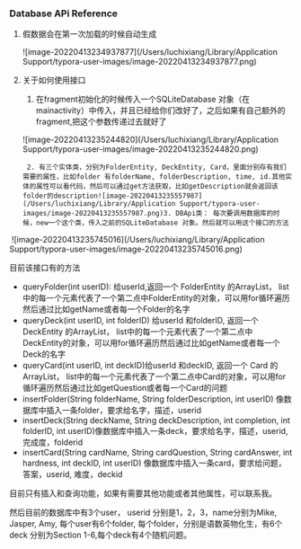 ### Database APi Reference

1. 假数据会在第一次加载的时候自动生成

   ![image-20220413234937877](/Users/luchixiang/Library/Application Support/typora-user-images/image-20220413234937877.png)

2. 关于如何使用接口

   1. 在fragment初始化的时候传入一个SQLiteDatabase 对象（在mainactivity）中传入，并且已经给你们改好了，之后如果有自己额外的fragment,把这个参数传递过去就好了

   ![image-20220413235244820](/Users/luchixiang/Library/Application Support/typora-user-images/image-20220413235244820.png)

		2. 有三个实体类，分别为FolderEntity, DeckEntity, Card，里面分别存有我们需要的属性，比如folder 有folderName, folderDescription, time, id.其他实体的属性可以看代码，然后可以通过get方法获取，比如getDescription就会返回该folder的description![image-20220413235557987](/Users/luchixiang/Library/Application Support/typora-user-images/image-20220413235557987.png)3. DBApi类： 每次要调用数据库的时候，new一个这个类，传入之前的SQLiteDatabase 对象。然后就可以用这个接口的方法

​	![image-20220413235745016](/Users/luchixiang/Library/Application Support/typora-user-images/image-20220413235745016.png)

目前该接口有的方法

- queryFolder(int userID): 给userId,返回一个 FolderEntity 的ArrayList， list中的每一个元素代表了一个第二点中FolderEntity的对象，可以用for循环遍历然后通过比如getName或者每一个Folder的名字
- queryDeck(int userID, int folderID)  给userId 和folderID, 返回一个 DeckEntity 的ArrayList， list中的每一个元素代表了一个第二点中DeckEntity的对象，可以用for循环遍历然后通过比如getName或者每一个Deck的名字
- queryCard(int userID, int deckID)给userId 和deckID, 返回一个 Card 的ArrayList， list中的每一个元素代表了一个第二点中Card的对象，可以用for循环遍历然后通过比如getQuestion或者每一个Card的问题
- insertFolder(String folderName, String folderDescription, int userID) 像数据库中插入一条folder，要求给名字，描述，userid
- insertDeck(String deckName, String deckDescription, int completion, int folderID, int userID)像数据库中插入一条deck，要求给名字，描述，userid, 完成度，folderid
- insertCard(String cardName, String cardQuestion, String cardAnswer, int hardness, int deckID, int userID) 像数据库中插入一条card，要求给问题，答案，userid, 难度，deckid



目前只有插入和查询功能，如果有需要其他功能或者其他属性，可以联系我。

然后目前的数据库中有3个user， userid 分别是1，2，3，name分别为Mike, Jasper, Amy, 每个user有6个folder, 每个folder，分别是语数英物化生，有6个deck 分别为Section 1-6,每个deck有4个随机问题。


